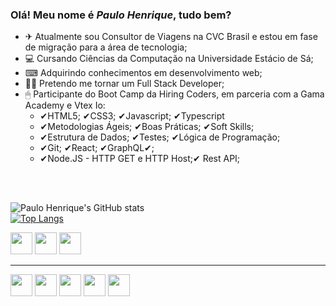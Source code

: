### Olá! Meu nome é <em><strong>Paulo Henrique</em></strong>, tudo bem?



- ✈ Atualmente sou Consultor de Viagens na CVC Brasil e estou em fase de migração para a área de tecnologia;
- 💻 Cursando Ciências da Computação na Universidade Estácio de Sá;
- ⌨ Adquirindo conhecimentos em desenvolvimento web;
- 👨‍🎓 Pretendo me tornar um Full Stack Developer;
- 🖱 Participante do Boot Camp da Hiring Coders, em parceria com a Gama Academy e Vtex Io:
  - ✔HTML5;  ✔CSS3;  ✔Javascript;  ✔Typescript
  - ✔Metodologias Ágeis;  ✔Boas Práticas; ✔Soft Skills;
  - ✔Estrutura de Dados;  ✔Testes;  ✔Lógica de Programação;
  - ✔Git; ✔React; ✔GraphQL✔;
  - ✔Node.JS - HTTP GET e HTTP Host;✔ Rest API;
  
<br>
<br>
   
![Paulo Henrique's GitHub stats](https://github-readme-stats.vercel.app/api?username=paulohenrique3140&theme=radical&show_icons=true) <br>
[![Top Langs](https://github-readme-stats.vercel.app/api/top-langs/?username=paulohenrique3140&layout=compact&theme=radical)](https://github.com/anuraghazra/github-readme-stats)
<div style="display: inline_block">
  <img height="35em" src="https://cdn.jsdelivr.net/gh/devicons/devicon/icons/html5/html5-plain.svg" />
  <img height="35em" src="https://cdn.jsdelivr.net/gh/devicons/devicon/icons/css3/css3-original.svg" />
  <img height="35em" src="https://cdn.jsdelivr.net/gh/devicons/devicon/icons/javascript/javascript-plain.svg" />
</div>

<hr />
<div style="display: inline_block">
  <a href="https://www.linkedin.com/in/paulohenrique3140/" target="_blank"><img height="35em" src="https://cdn.jsdelivr.net/gh/devicons/devicon/icons/linkedin/linkedin-original.svg" /></a>
  <a href="https://www.instagram.com/paulo.henrique3140/" target="_blank"><img height="35em" src="https://cdn-icons-png.flaticon.com/512/2111/2111463.png"></a>
  <a href="https://www.facebook.com/paulo.henrique3140/" target="_blank"><img height="35em" src="https://cdn.jsdelivr.net/gh/devicons/devicon/icons/facebook/facebook-original.svg" /></a>
  <a href="https://wa.me/5511934069298" target="_blank"><img height="35em" src="https://cdn.pixabay.com/photo/2015/08/03/13/58/soon-873316_1280.png"></a>
  <a href="mailto:paulohenrique3140@outlook.com" target="_blank"><img height="35em" src="https://cdn-icons-png.flaticon.com/512/552/552486.png"></a>
                                                             
</div>




